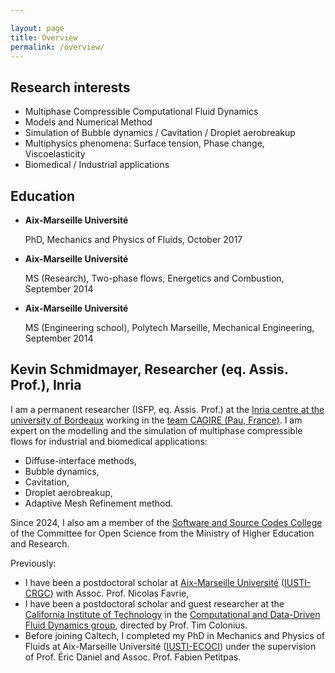 ```yaml
---

layout: page
title: Overview
permalink: /overview/
---
```

<div class="colonne">
	<aside>
		<h2> Research interests </h2>
		<ul>  
			<li> Multiphase Compressible Computational Fluid Dynamics </li>
			<li> Models and Numerical Method </li>
			<li> Simulation of Bubble dynamics / Cavitation / Droplet aerobreakup </li>
			<li> Multiphysics phenomena: Surface tension, Phase change, Viscoelasticity </li>
			<li> Biomedical / Industrial applications </li>
		</ul>
		<h2> Education </h2>
		<ul>
			<li> <p> <span style="font-weight:bold">Aix-Marseille Université</span> </p>
				 <p> PhD, Mechanics and Physics of Fluids, October 2017 </p> </li>
			<li> <p> <span style="font-weight:bold">Aix-Marseille Université</span> </p>
				 <p> MS (Research), Two-phase flows, Energetics and Combustion, September 2014 </p> </li>
			<li> <p> <span style="font-weight:bold">Aix-Marseille Université</span> </p>
				 <p> MS (Engineering school), Polytech Marseille, Mechanical Engineering, September 2014 </p> </li>	
		</ul>	
	</aside>
	<div>
		<article>
			<h2> Kevin Schmidmayer, Researcher (eq. Assis. Prof.), Inria </h2>
			<p>
				I am a permanent researcher (ISFP, eq. Assis. Prof.) at the <a href="https://www.inria.fr/en/inria-centre-university-bordeaux" target="_blank" >Inria centre at the university of Bordeaux</a> working in the <a href="https://team.inria.fr/cagire/" target="_blank" >team CAGIRE (Pau, France)</a>. I am expert on the modelling and the simulation of multiphase compressible flows for industrial and biomedical applications:
				<ul>
					<li> Diffuse-interface methods, </li>
					<li> Bubble dynamics, </li>
					<li> Cavitation, </li>
					<li> Droplet aerobreakup, </li>
					<li> Adaptive Mesh Refinement method. </li>
				</ul>
			</p>
			<p>
				Since 2024, I also am a member of the <a href="https://www.ouvrirlascience.fr/software-and-source-codes-college/" target="_blank" >Software and Source Codes College</a> of the Committee for Open Science from the Ministry of Higher Education and Research.
			</p>
			<p>
				Previously:
				<ul>
					<li>
						I have been a postdoctoral scholar at <a href="https://www.univ-amu.fr/" target="_blank" >Aix-Marseille Université</a> (<a href="https://iusti.cnrs.fr/la-recherche-a-liusti/combustion-risques-et-genie-civil-axe-crgc/" target="_blank" >IUSTI-CRGC</a>) with Assoc. Prof. Nicolas Favrie,
					</li>
					<li>
						I have been a postdoctoral scholar and guest researcher at the <a href="http://www.mce.caltech.edu/" target="_blank" >California Institute of Technology</a> in the <a href="http://colonius.caltech.edu/" target="_blank" >Computational and Data-Driven Fluid Dynamics group</a>, directed by Prof. Tim Colonius.
					 </li>
					<li>
						Before joining Caltech, I completed my PhD in Mechanics and Physics of Fluids at Aix-Marseille Université (<a href="http://iusti.cnrs.fr/la-recherche-a-liusti/ecoulements-compressibles-ondes-de-choc-et-interfaces-axe-ecoci/" target="_blank" >IUSTI-ECOCI</a>) under the supervision of Prof. Éric Daniel and Assoc. Prof. Fabien Petitpas.
					 </li>
				</ul>
			</p>
		</article>
	</div>
</div>